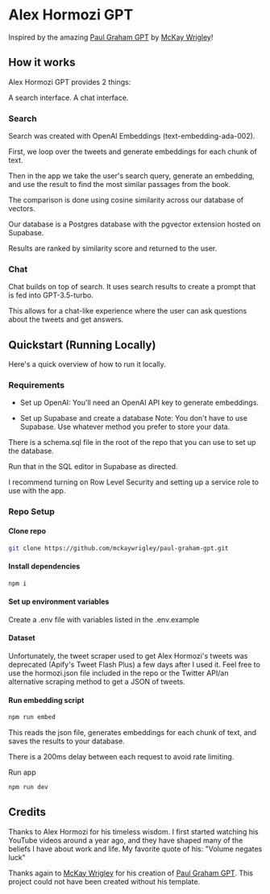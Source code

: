 # Alex Hormozi GPT

Inspired by the amazing [Paul Graham GPT](https://github.com/mckaywrigley/paul-graham-gpt) by [McKay Wrigley](https://twitter.com/mckaywrigley)!

## How it works

Alex Hormozi GPT provides 2 things:

A search interface.
A chat interface.

### Search

Search was created with OpenAI Embeddings (text-embedding-ada-002).

First, we loop over the tweets and generate embeddings for each chunk of text.

Then in the app we take the user's search query, generate an embedding, and use the result to find the most similar passages from the book.

The comparison is done using cosine similarity across our database of vectors.

Our database is a Postgres database with the pgvector extension hosted on Supabase.

Results are ranked by similarity score and returned to the user.

### Chat

Chat builds on top of search. It uses search results to create a prompt that is fed into GPT-3.5-turbo.

This allows for a chat-like experience where the user can ask questions about the tweets and get answers.

## Quickstart (Running Locally)

Here's a quick overview of how to run it locally.

### Requirements

- Set up OpenAI: You'll need an OpenAI API key to generate embeddings.

- Set up Supabase and create a database
  Note: You don't have to use Supabase. Use whatever method you prefer to store your data.

There is a schema.sql file in the root of the repo that you can use to set up the database.

Run that in the SQL editor in Supabase as directed.

I recommend turning on Row Level Security and setting up a service role to use with the app.

### Repo Setup

#### Clone repo

```bash
git clone https://github.com/mckaywrigley/paul-graham-gpt.git
```

#### Install dependencies

```bash
npm i
```

#### Set up environment variables

Create a .env file with variables listed in the .env.example

#### Dataset

Unfortunately, the tweet scraper used to get Alex Hormozi's tweets was deprecated (Apify's Tweet Flash Plus) a few days after I used it. Feel free to use the hormozi.json file included in the repo or the Twitter API/an alternative scraping method to get a JSON of tweets.

#### Run embedding script

```bash
npm run embed
```

This reads the json file, generates embeddings for each chunk of text, and saves the results to your database.

There is a 200ms delay between each request to avoid rate limiting.

Run app

```bash
npm run dev
```

## Credits

Thanks to Alex Hormozi for his timeless wisdom. I first started watching his YouTube videos around a year ago, and they have shaped many of the beliefs I have about work and life. My favorite quote of his: "Volume negates luck"

Thanks again to [McKay Wrigley](https://twitter.com/mckaywrigley) for his creation of [Paul Graham GPT](https://github.com/mckaywrigley/paul-graham-gpt). This project could not have been created without his template.
